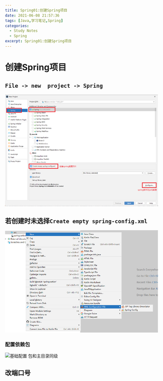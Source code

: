 ```yaml
---
title: Spring01:创建Spring项目
date: 2021-06-08 21:57:36
tags: [Java,学习笔记,Spring]
categories: 
  - Study Notes
  - Spring
excerpt: Spring01:创建Spring项目
---
```

  
  

# 创建Spring项目
## `File -> new  project -> Spring`

![创建项目](/img/img_Spring01_01.png)

## 若创建时未选择`Create empty spring-config.xml`

![后续添加spring-config.xml](/img/img_Spring01_02.png)

### 配置依赖包

![基础配置](/img/img_SpringBoot00_04.png)
包和主目录同级

## 改端口号